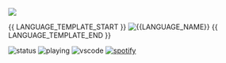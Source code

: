 ![](https://github.com/rohzzn/rohzzn/blob/main/Gif.gif)

{{ LANGUAGE_TEMPLATE_START }}
![{{LANGUAGE_NAME}}](https://img.shields.io/static/v1?style=flat-square&label=%E2%A0%80&color=555&labelColor={{LANGUAGE_COLOR:uri}}&message={{LANGUAGE_NAME:uri}}%EF%B8%B1{{LANGUAGE_PERCENT:uri}}%25)
{{ LANGUAGE_TEMPLATE_END }} 


![status](https://api.statusbadges.me/badge/status/407922731645009932?simple=true) ![playing](https://api.statusbadges.me/badge/playing/407922731645009932)
 ![vscode](https://api.statusbadges.me/badge/vscode/407922731645009932) [![spotify](https://api.statusbadges.me/badge/spotify/407922731645009932)](https://api.statusbadges.me/openspotify/407922731645009932)


